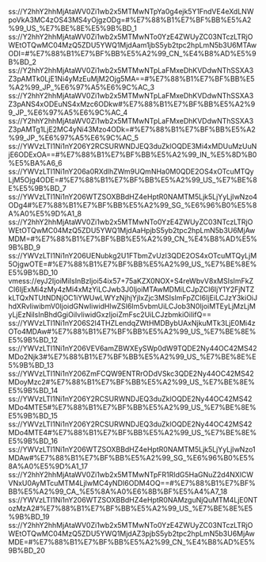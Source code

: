ss://Y2hhY2hhMjAtaWV0Zi1wb2x5MTMwNTpYa0g4ejk5Y1FndVE4eXdLNWpoVkA3MC4zOS43MS4yOjgzODg=#%E7%88%B1%E7%BF%BB%E5%A2%99_US_%E7%BE%8E%E5%9B%BD_1
ss://Y2hhY2hhMjAtaWV0Zi1wb2x5MTMwNTo0YzE4ZWUyZC03NTczLTRjOWEtOTQwMC04MzQ5ZDU5YWQ1MjdAam1jbS5yb2tpc2hpLmN5b3U6MTAwODI=#%E7%88%B1%E7%BF%BB%E5%A2%99_CN_%E4%B8%AD%E5%9B%BD_2
ss://Y2hhY2hhMjAtaWV0Zi1wb2x5MTMwNTpLaFMxeDhKVDdwNThSSXA3Z3pAMTk0LjE1Ni4yMzEuMjM2Ojg5MA==#%E7%88%B1%E7%BF%BB%E5%A2%99_JP_%E6%97%A5%E6%9C%AC_3
ss://Y2hhY2hhMjAtaWV0Zi1wb2x5MTMwNTpLaFMxeDhKVDdwNThSSXA3Z3pANS4xODEuNS4xMzc6ODkw#%E7%88%B1%E7%BF%BB%E5%A2%99_JP_%E6%97%A5%E6%9C%AC_4
ss://Y2hhY2hhMjAtaWV0Zi1wb2x5MTMwNTpLaFMxeDhKVDdwNThSSXA3Z3pAMTg1LjE2MC4yNi43Mzo4ODk=#%E7%88%B1%E7%BF%BB%E5%A2%99_JP_%E6%97%A5%E6%9C%AC_5
ss://YWVzLTI1Ni1nY206Y2RCSURWNDJEQ3duZklOQDE3Mi4xMDUuMzUuNjE6ODExOA==#%E7%88%B1%E7%BF%BB%E5%A2%99_IN_%E5%8D%B0%E5%BA%A6_6
ss://YWVzLTI1Ni1nY206a0RXdlhZWm9UQmNHa0M0QDE2OS4xOTcuMTQyLjM5Ojg4ODE=#%E7%88%B1%E7%BF%BB%E5%A2%99_US_%E7%BE%8E%E5%9B%BD_7
ss://YWVzLTI1Ni1nY206WTZSOXBBdHZ4eHptR0NAMTM5Ljk5LjYyLjIwNzo4ODg4#%E7%88%B1%E7%BF%BB%E5%A2%99_SG_%E6%96%B0%E5%8A%A0%E5%9D%A1_8
ss://Y2hhY2hhMjAtaWV0Zi1wb2x5MTMwNTo0YzE4ZWUyZC03NTczLTRjOWEtOTQwMC04MzQ5ZDU5YWQ1MjdAaHpjbS5yb2tpc2hpLmN5b3U6MjAwMDM=#%E7%88%B1%E7%BF%BB%E5%A2%99_CN_%E4%B8%AD%E5%9B%BD_9
ss://YWVzLTI1Ni1nY206UENubkg2U1FTbmZvUzI3QDE2OS4xOTcuMTQyLjM5OjgwOTE=#%E7%88%B1%E7%BF%BB%E5%A2%99_US_%E7%BE%8E%E5%9B%BD_10
vmess://eyJ2IjoiMiIsInBzIjoi54ix57+75aKZX0NOX+S4reWbvV8xMSIsImFkZCI6IjExMi4zMy4zMi4xMzYiLCJwb3J0IjoiMTAwMDMiLCJpZCI6IjY1Y2FjNTZkLTQxNTUtNDNjOC1iYWUwLWYzNjhjYjIxZjc3MSIsImFpZCI6IjEiLCJzY3kiOiJhdXRvIiwibmV0IjoidGNwIiwidHlwZSI6Im5vbmUiLCJob3N0IjoiMTEyLjMzLjMyLjEzNiIsInBhdGgiOiIvIiwidGxzIjoiZmFsc2UiLCJzbmkiOiIifQ==
ss://YWVzLTI1Ni1nY206S2l4THZLendqZWtHMDBybUAxNjkuMTk3LjE0Mi4zOTo4MDAw#%E7%88%B1%E7%BF%BB%E5%A2%99_US_%E7%BE%8E%E5%9B%BD_12
ss://YWVzLTI1Ni1nY206VEV6amZBWXEySWp0dW9TQDE2Ny44OC42MS42MDo2Njk3#%E7%88%B1%E7%BF%BB%E5%A2%99_US_%E7%BE%8E%E5%9B%BD_13
ss://YWVzLTI1Ni1nY206ZmFCQW9ENTRrODdVSkc3QDE2Ny44OC42MS42MDoyMzc2#%E7%88%B1%E7%BF%BB%E5%A2%99_US_%E7%BE%8E%E5%9B%BD_14
ss://YWVzLTI1Ni1nY206Y2RCSURWNDJEQ3duZklOQDE2Ny44OC42MS42MDo4MTE5#%E7%88%B1%E7%BF%BB%E5%A2%99_US_%E7%BE%8E%E5%9B%BD_15
ss://YWVzLTI1Ni1nY206Y2RCSURWNDJEQ3duZklOQDE2Ny44OC42MS42MDo4MTE4#%E7%88%B1%E7%BF%BB%E5%A2%99_US_%E7%BE%8E%E5%9B%BD_16
ss://YWVzLTI1Ni1nY206WTZSOXBBdHZ4eHptR0NAMTM5Ljk5LjYyLjIwNzo1MDAw#%E7%88%B1%E7%BF%BB%E5%A2%99_SG_%E6%96%B0%E5%8A%A0%E5%9D%A1_17
ss://Y2hhY2hhMjAtaWV0Zi1wb2x5MTMwNTpFR1RIdG5HaGNuZ2d4NXlCWVNxU0AyMTcuMTM4LjIwMC4yNDI6ODM4OQ==#%E7%88%B1%E7%BF%BB%E5%A2%99_CA_%E5%8A%A0%E6%8B%BF%E5%A4%A7_18
ss://YWVzLTI1Ni1nY206WTZSOXBBdHZ4eHptR0NAMzguNjQuMTM4LjE0NTozMzA2#%E7%88%B1%E7%BF%BB%E5%A2%99_US_%E7%BE%8E%E5%9B%BD_19
ss://Y2hhY2hhMjAtaWV0Zi1wb2x5MTMwNTo0YzE4ZWUyZC03NTczLTRjOWEtOTQwMC04MzQ5ZDU5YWQ1MjdAZ3pjbS5yb2tpc2hpLmN5b3U6MjAwMDE=#%E7%88%B1%E7%BF%BB%E5%A2%99_CN_%E4%B8%AD%E5%9B%BD_20
